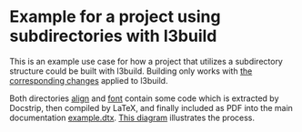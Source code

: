 # Example for a project using subdirectories with l3build

This is an example use case for how a project that utilizes a subdirectory structure could be built with l3build. Building only works with [the corresponding changes](https://github.com/latex3/latex3/pull/360) applied to l3build.

Both directories [align](align) and [font](font) contain some code which is extracted by Docstrip, then compiled by LaTeX, and finally included as PDF into the main documentation [example.dtx](example.dtx). [This diagram](process.svg) illustrates the process.
